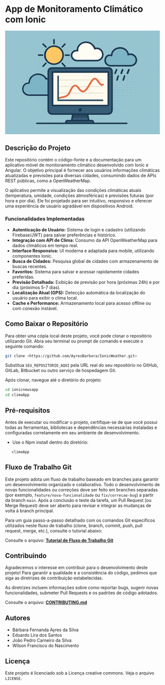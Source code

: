 # App de Monitoramento Climático com Ionic

![Conceito Climático](/ionicnewsdocs/readme_images/weather_concept.png)

## Descrição do Projeto

Este repositório contém o código-fonte e a documentação para um aplicativo móvel de monitoramento climático desenvolvido com Ionic e Angular. O objetivo principal é fornecer aos usuários informações climáticas atualizadas e previsões para diversas cidades, consumindo dados de APIs REST públicas, como a OpenWeatherMap.

O aplicativo permite a visualização das condições climáticas atuais (temperatura, umidade, condições atmosféricas) e previsões futuras (por hora e por dia). Ele foi projetado para ser intuitivo, responsivo e oferecer uma experiência de usuário agradável em dispositivos Android.


### Funcionalidades Implementadas

*   **Autenticação de Usuário:** Sistema de login e cadastro (utilizando Firebase/JWT) para salvar preferências e histórico.
*   **Integração com API de Clima:** Consumo da API OpenWeatherMap para dados climáticos em tempo real.
*   **Interface Responsiva:** UI moderna e adaptada para mobile, utilizando componentes Ionic.
*   **Busca de Cidades:** Pesquisa global de cidades com armazenamento de buscas recentes.
*   **Favoritos:** Sistema para salvar e acessar rapidamente cidades preferidas.
*   **Previsão Detalhada:** Exibição de previsão por hora (próximas 24h) e por dia (próximos 5-7 dias).
*   **Localização Atual (GPS):** Detecção automática da localização do usuário para exibir o clima local.
*   **Cache e Performance:** Armazenamento local para acesso offline ou com conexão instável.


## Como Baixar o Repositório

Para obter uma cópia local deste projeto, você pode clonar o repositório utilizando Git. Abra seu terminal ou prompt de comando e execute o seguinte comando:

```bash
git clone <https://github.com/AyresBarbara/IonicWeather.git>
```

Substitua `SEU_REPOSITORIO_AQUI` pela URL real do seu repositório no GitHub, GitLab, Bitbucket ou outro serviço de hospedagem Git.

Após clonar, navegue até o diretório do projeto:

```bash
cd ionicnewsapp
cd climaApp
```

## Pré-requisitos

Antes de executar ou modificar o projeto, certifique-se de que você possui todas as ferramentas, bibliotecas e dependências necessárias instaladas e configuradas corretamente em seu ambiente de desenvolvimento.

* Use o Npm install dentro do diretório:
 ```bash
    climaApp
```

## Fluxo de Trabalho Git

Este projeto adota um fluxo de trabalho baseado em branches para garantir um desenvolvimento organizado e colaborativo. Todo o desenvolvimento de novas funcionalidades ou correções deve ser feito em branches separadas (por exemplo, `feature/nova-funcionalidade` ou `fix/correcao-bug`) a partir da branch `main`. Após a conclusão e teste da tarefa, um Pull Request (ou Merge Request) deve ser aberto para revisar e integrar as mudanças de volta à branch principal.

Para um guia passo-a-passo detalhado com os comandos Git específicos utilizados neste fluxo de trabalho (clone, branch, commit, push, pull request, merge, etc.), consulte o tutorial abaixo:

Consulte o arquivo: [**Tutorial de Fluxo de Trabalho Git**](/ionicnewsdocs/UseCase/workflow_tutorial.pdf)

## Contribuindo

Agradecemos o interesse em contribuir para o desenvolvimento deste projeto! Para garantir a qualidade e a consistência do código, pedimos que siga as diretrizes de contribuição estabelecidas.

As diretrizes incluem informações sobre como reportar bugs, sugerir novas funcionalidades, submeter Pull Requests e os padrões de código adotados.

Consulte o arquivo: [**CONTRIBUTING.md**](/ionicnewsdocs/CONTRIBUTING.md)

## Autores

* Bárbara Fernanda Ayres da Silva
* Eduardo Lira dos Santos
* João Pedro Carneiro da Silva
* Wilson Francisco do Nascimento

## Licença

Este projeto é licenciado sob a Licença creative commons. Veja o arquivo `LICENSE`.



